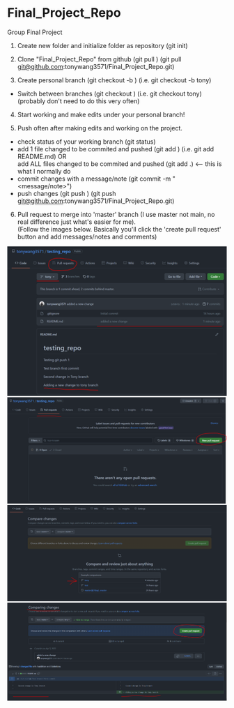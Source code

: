 # Final_Project_Repo  
Group Final Project  

1. Create new folder and initialize folder as repository (git init)

2. Clone "Final_Project_Repo" from github (git pull <repo url>) (git pull git@github.com:tonywang3571/Final_Project_Repo.git)

3. Create personal branch (git checkout -b <branch name>) (i.e. git checkout -b tony)
- Switch between branches (git checkout <branch name>) (i.e. git checkout tony) (probably don't need to do this very often)

4. Start working and make edits under your personal branch!

5. Push often after making edits and working on the project.
- check status of your working branch (git status)
- add 1 file changed to be commited and pushed (git add <file name>) (i.e. git add README.md) OR  
add ALL files changed to be commited and pushed (git add .) <-- this is what I normally do  
- commit changes with a message/note (git commit -m "<message/note>")
- push changes (git push <repo url>) (git push git@github.com:tonywang3571/Final_Project_Repo.git)

6. Pull request to merge into 'master' branch (I use master not main, no real difference just what's easier for me).  
(Follow the images below. Basically you'll click the 'create pull request' button and add messages/notes and comments)
<img src="git_guide_images/newchange.PNG">  
<img src="git_guide_images/pullrequest1.PNG">  
<img src="git_guide_images/pullrequest2.PNG">  
<img src="git_guide_images/pullrequest3.PNG">  
